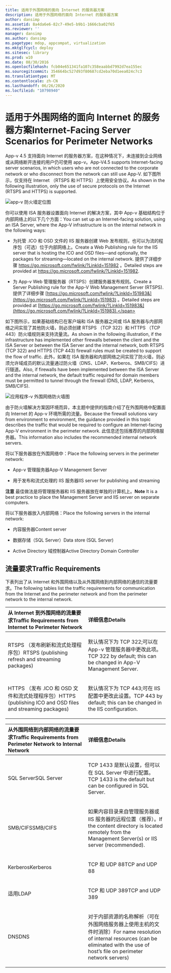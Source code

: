 ```yaml
---
title: 适用于外围网络的面向 Internet 的服务器方案
description: 适用于外围网络的面向 Internet 的服务器方案
author: dansimp
ms.assetid: 8a4da6e6-82c7-49e5-b9b1-1666cba02f65
ms.reviewer: ''
manager: dansimp
ms.author: dansimp
ms.pagetype: mdop, appcompat, virtualization
ms.mktglfcycl: deploy
ms.sitesec: library
ms.prod: w10
ms.date: 08/30/2016
ms.openlocfilehash: fcb04e651341fa107c358eaabbd7992d7ea155ec
ms.sourcegitcommit: 354664bc527d93f80687cd2eba70d1eea024c7c3
ms.translationtype: MT
ms.contentlocale: zh-CN
ms.lasthandoff: 06/26/2020
ms.locfileid: "10798940"
---
```

# <span data-ttu-id="8f0b7-103">适用于外围网络的面向 Internet 的服务器方案</span><span class="sxs-lookup"><span data-stu-id="8f0b7-103">Internet-Facing Server Scenarios for Perimeter Networks</span></span>


<span data-ttu-id="8f0b7-104">App-v 4.5 支持面向 Internet 的服务器方案，在这种情况下，未连接到企业网络或从网络断开连接的用户仍可使用 app-v。</span><span class="sxs-lookup"><span data-stu-id="8f0b7-104">App-V4.5 supports Internet-facing server scenarios, in which users who are not connected to the corporate network or who disconnect from the network can still use App-V.</span></span> <span data-ttu-id="8f0b7-105">如下图所示，仅支持在 Internet （RTSPS 和 HTTPS）上使用安全协议。</span><span class="sxs-lookup"><span data-stu-id="8f0b7-105">As shown in the following illustration, only the use of secure protocols on the Internet (RTSPS and HTTPS) is supported.</span></span>

![app-v 防火墙定位图](images/appvfirewalls.gif)

<span data-ttu-id="8f0b7-107">你可以使用 ISA 服务器设置面向 Internet 的解决方案，其中 App-v 基础结构位于内部网络上的以下几个方面：</span><span class="sxs-lookup"><span data-stu-id="8f0b7-107">You can set up an Internet-facing solution, using an ISA Server, where the App-V infrastructure is on the internal network in the following ways:</span></span>

-   <span data-ttu-id="8f0b7-108">为托管 .ICO 和 OSD 文件的 IIS 服务器创建 Web 发布规则，也可以为流的程序包（可选）位于内部网络上。</span><span class="sxs-lookup"><span data-stu-id="8f0b7-108">Create a Web Publishing rule for the IIS server that is hosting the ICO and OSD files—and optionally, the packages for streaming—located on the internal network.</span></span> <span data-ttu-id="8f0b7-109">提供了详细步骤 <https://go.microsoft.com/fwlink/?LinkId=151982> 。</span><span class="sxs-lookup"><span data-stu-id="8f0b7-109">Detailed steps are provided at <https://go.microsoft.com/fwlink/?LinkId=151982>.</span></span>

-   <span data-ttu-id="8f0b7-110">为 App-v Web 管理服务器（RTSPS）创建服务器发布规则。</span><span class="sxs-lookup"><span data-stu-id="8f0b7-110">Create a Server Publishing rule for the App-V Web Management Server (RTSPS).</span></span> <span data-ttu-id="8f0b7-111">提供了详细步骤 [https://go.microsoft.com/fwlink/?LinkId=151983&](https://go.microsoft.com/fwlink/?LinkId=151983) 。</span><span class="sxs-lookup"><span data-stu-id="8f0b7-111">Detailed steps are provided at [https://go.microsoft.com/fwlink/?LinkId=151983&](https://go.microsoft.com/fwlink/?LinkId=151983).</span></span>

<span data-ttu-id="8f0b7-112">如下图所示，如果基础结构已在客户端和 ISA 服务器之间或 ISA 服务器与内部网络之间实现了其他防火墙，则必须创建 RTSPS （TCP 322）和 HTTPS （TCP 443）防火墙规则来支持流量流。</span><span class="sxs-lookup"><span data-stu-id="8f0b7-112">As shown in the following illustration, if the infrastructure has implemented other firewalls between the client and the ISA Server or between the ISA Server and the internal network, both RTSPS (TCP 322) and HTTPS (TCP 443) firewall rules must be created to support the flow of traffic.</span></span> <span data-ttu-id="8f0b7-113">此外，如果在 ISA 服务器和内部网络之间实现了防火墙，则必须允许域成员的默认流量通过防火墙（DNS、LDAP、Kerberos、SMB/CIFS）进行隧道。</span><span class="sxs-lookup"><span data-stu-id="8f0b7-113">Also, if firewalls have been implemented between the ISA Server and the internal network, the default traffic required for domain members must be permitted to tunnel through the firewall (DNS, LDAP, Kerberos, SMB/CIFS).</span></span>

![应用程序-v 外围网络防火墙图](images/appvperimeternetworkfirewall.gif)

<span data-ttu-id="8f0b7-115">由于防火墙解决方案因环境而异，本主题中提供的指南介绍了在外围网络中配置面向 Internet 的 App-v 环境所需的流量。</span><span class="sxs-lookup"><span data-stu-id="8f0b7-115">Because the firewall solutions vary from environment to environment, the guidance provided in this topic describes the traffic that would be required to configure an Internet-facing App-V environment in the perimeter network.</span></span> <span data-ttu-id="8f0b7-116">此信息还包括推荐的内部网络服务器。</span><span class="sxs-lookup"><span data-stu-id="8f0b7-116">This information also includes the recommended internal network servers.</span></span>

<span data-ttu-id="8f0b7-117">将以下服务器放在外围网络中：</span><span class="sxs-lookup"><span data-stu-id="8f0b7-117">Place the following servers in the perimeter network:</span></span>

-   <span data-ttu-id="8f0b7-118">App-v 管理服务器</span><span class="sxs-lookup"><span data-stu-id="8f0b7-118">App-V Management Server</span></span>

-   <span data-ttu-id="8f0b7-119">用于发布和流式处理的 IIS 服务器</span><span class="sxs-lookup"><span data-stu-id="8f0b7-119">IIS server for publishing and streaming</span></span>

<span data-ttu-id="8f0b7-120">**注意** 最佳做法是将管理服务器和 IIS 服务器放在单独的计算机上。</span><span class="sxs-lookup"><span data-stu-id="8f0b7-120">**Note** It is a best practice to place the Management Server and IIS server on separate computers.</span></span>

 

<span data-ttu-id="8f0b7-121">将以下服务器放入内部网络：</span><span class="sxs-lookup"><span data-stu-id="8f0b7-121">Place the following servers in the internal network:</span></span>

-   <span data-ttu-id="8f0b7-122">内容服务器</span><span class="sxs-lookup"><span data-stu-id="8f0b7-122">Content server</span></span>

-   <span data-ttu-id="8f0b7-123">数据存储（SQL Server）</span><span class="sxs-lookup"><span data-stu-id="8f0b7-123">Data store (SQL Server)</span></span>

-   <span data-ttu-id="8f0b7-124">Active Directory 域控制器</span><span class="sxs-lookup"><span data-stu-id="8f0b7-124">Active Directory Domain Controller</span></span>

## <span data-ttu-id="8f0b7-125">流量要求</span><span class="sxs-lookup"><span data-stu-id="8f0b7-125">Traffic Requirements</span></span>


<span data-ttu-id="8f0b7-126">下表列出了从 Internet 和外围网络以及从外围网络到内部网络的通信的流量要求。</span><span class="sxs-lookup"><span data-stu-id="8f0b7-126">The following tables list the traffic requirements for communication from the Internet and the perimeter network and from the perimeter network to the internal network.</span></span>

<table>
<colgroup>
<col width="50%" />
<col width="50%" />
</colgroup>
<thead>
<tr class="header">
<th align="left"><span data-ttu-id="8f0b7-127">从 Internet 到外围网络的流量要求</span><span class="sxs-lookup"><span data-stu-id="8f0b7-127">Traffic Requirements from Internet to Perimeter Network</span></span></th>
<th align="left"><span data-ttu-id="8f0b7-128">详细信息</span><span class="sxs-lookup"><span data-stu-id="8f0b7-128">Details</span></span></th>
</tr>
</thead>
<tbody>
<tr class="odd">
<td align="left"><p><span data-ttu-id="8f0b7-129">RTSPS （发布刷新和流式处理程序包）</span><span class="sxs-lookup"><span data-stu-id="8f0b7-129">RTSPS (publishing refresh and streaming packages)</span></span></p></td>
<td align="left"><p><span data-ttu-id="8f0b7-130">默认情况下为 TCP 322;可以在 App-v 管理服务器中更改此项。</span><span class="sxs-lookup"><span data-stu-id="8f0b7-130">TCP 322 by default; this can be changed in App-V Management Server.</span></span></p></td>
</tr>
<tr class="even">
<td align="left"><p><span data-ttu-id="8f0b7-131">HTTPS （发布 .ICO 和 OSD 文件和流式处理程序包）</span><span class="sxs-lookup"><span data-stu-id="8f0b7-131">HTTPS (publishing ICO and OSD files and streaming packages)</span></span></p></td>
<td align="left"><p><span data-ttu-id="8f0b7-132">默认情况下为 TCP 443;可在 IIS 配置中更改此设置。</span><span class="sxs-lookup"><span data-stu-id="8f0b7-132">TCP 443 by default; this can be changed in the IIS configuration.</span></span></p></td>
</tr>
</tbody>
</table>

 

<table>
<colgroup>
<col width="50%" />
<col width="50%" />
</colgroup>
<thead>
<tr class="header">
<th align="left"><span data-ttu-id="8f0b7-133">从外围网络到内部网络的流量要求</span><span class="sxs-lookup"><span data-stu-id="8f0b7-133">Traffic Requirements from Perimeter Network to Internal Network</span></span></th>
<th align="left"><span data-ttu-id="8f0b7-134">详细信息</span><span class="sxs-lookup"><span data-stu-id="8f0b7-134">Details</span></span></th>
</tr>
</thead>
<tbody>
<tr class="odd">
<td align="left"><p><span data-ttu-id="8f0b7-135">SQL Server</span><span class="sxs-lookup"><span data-stu-id="8f0b7-135">SQL Server</span></span></p></td>
<td align="left"><p><span data-ttu-id="8f0b7-136">TCP 1433 是默认设置，但可以在 SQL Server 中进行配置。</span><span class="sxs-lookup"><span data-stu-id="8f0b7-136">TCP 1433 is the default but can be configured in SQL Server.</span></span></p></td>
</tr>
<tr class="even">
<td align="left"><p><span data-ttu-id="8f0b7-137">SMB/CIFS</span><span class="sxs-lookup"><span data-stu-id="8f0b7-137">SMB/CIFS</span></span></p></td>
<td align="left"><p><span data-ttu-id="8f0b7-138">如果内容目录来自管理服务器或 IIS 服务器的远程位置（推荐）。</span><span class="sxs-lookup"><span data-stu-id="8f0b7-138">If the content directory is located remotely from the Management Server(s) or IIS server (recommended).</span></span></p></td>
</tr>
<tr class="odd">
<td align="left"><p><span data-ttu-id="8f0b7-139">Kerberos</span><span class="sxs-lookup"><span data-stu-id="8f0b7-139">Kerberos</span></span></p></td>
<td align="left"><p><span data-ttu-id="8f0b7-140">TCP 和 UDP 88</span><span class="sxs-lookup"><span data-stu-id="8f0b7-140">TCP and UDP 88</span></span></p></td>
</tr>
<tr class="even">
<td align="left"><p><span data-ttu-id="8f0b7-141">适用</span><span class="sxs-lookup"><span data-stu-id="8f0b7-141">LDAP</span></span></p></td>
<td align="left"><p><span data-ttu-id="8f0b7-142">TCP 和 UDP 389</span><span class="sxs-lookup"><span data-stu-id="8f0b7-142">TCP and UDP 389</span></span></p></td>
</tr>
<tr class="odd">
<td align="left"><p><span data-ttu-id="8f0b7-143">DNS</span><span class="sxs-lookup"><span data-stu-id="8f0b7-143">DNS</span></span></p></td>
<td align="left"><p><span data-ttu-id="8f0b7-144">对于内部资源的名称解析（可在外围网络服务器上使用主机的文件时消除）</span><span class="sxs-lookup"><span data-stu-id="8f0b7-144">For name resolution of internal resources (can be eliminated with the use of host’s file on perimeter network servers)</span></span></p></td>
</tr>
</tbody>
</table>

 

 

 





